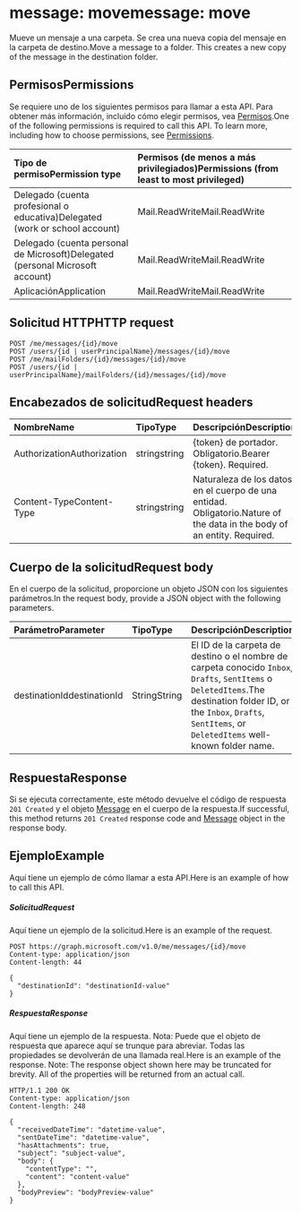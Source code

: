 # <a name="message-move"></a><span data-ttu-id="ce918-101">message: move</span><span class="sxs-lookup"><span data-stu-id="ce918-101">message: move</span></span>

<span data-ttu-id="ce918-p101">Mueve un mensaje a una carpeta. Se crea una nueva copia del mensaje en la carpeta de destino.</span><span class="sxs-lookup"><span data-stu-id="ce918-p101">Move a message to a folder. This creates a new copy of the message in the destination folder.</span></span>

## <a name="permissions"></a><span data-ttu-id="ce918-104">Permisos</span><span class="sxs-lookup"><span data-stu-id="ce918-104">Permissions</span></span>
<span data-ttu-id="ce918-p102">Se requiere uno de los siguientes permisos para llamar a esta API. Para obtener más información, incluido cómo elegir permisos, vea [Permisos](../../../concepts/permissions_reference.md).</span><span class="sxs-lookup"><span data-stu-id="ce918-p102">One of the following permissions is required to call this API. To learn more, including how to choose permissions, see [Permissions](../../../concepts/permissions_reference.md).</span></span>

|<span data-ttu-id="ce918-107">Tipo de permiso</span><span class="sxs-lookup"><span data-stu-id="ce918-107">Permission type</span></span>      | <span data-ttu-id="ce918-108">Permisos (de menos a más privilegiados)</span><span class="sxs-lookup"><span data-stu-id="ce918-108">Permissions (from least to most privileged)</span></span>              |
|:--------------------|:---------------------------------------------------------|
|<span data-ttu-id="ce918-109">Delegado (cuenta profesional o educativa)</span><span class="sxs-lookup"><span data-stu-id="ce918-109">Delegated (work or school account)</span></span> | <span data-ttu-id="ce918-110">Mail.ReadWrite</span><span class="sxs-lookup"><span data-stu-id="ce918-110">Mail.ReadWrite</span></span>    |
|<span data-ttu-id="ce918-111">Delegado (cuenta personal de Microsoft)</span><span class="sxs-lookup"><span data-stu-id="ce918-111">Delegated (personal Microsoft account)</span></span> | <span data-ttu-id="ce918-112">Mail.ReadWrite</span><span class="sxs-lookup"><span data-stu-id="ce918-112">Mail.ReadWrite</span></span>    |
|<span data-ttu-id="ce918-113">Aplicación</span><span class="sxs-lookup"><span data-stu-id="ce918-113">Application</span></span> | <span data-ttu-id="ce918-114">Mail.ReadWrite</span><span class="sxs-lookup"><span data-stu-id="ce918-114">Mail.ReadWrite</span></span> |

## <a name="http-request"></a><span data-ttu-id="ce918-115">Solicitud HTTP</span><span class="sxs-lookup"><span data-stu-id="ce918-115">HTTP request</span></span>
<!-- { "blockType": "ignored" } -->
```http
POST /me/messages/{id}/move
POST /users/{id | userPrincipalName}/messages/{id}/move
POST /me/mailFolders/{id}/messages/{id}/move
POST /users/{id | userPrincipalName}/mailFolders/{id}/messages/{id}/move
```
## <a name="request-headers"></a><span data-ttu-id="ce918-116">Encabezados de solicitud</span><span class="sxs-lookup"><span data-stu-id="ce918-116">Request headers</span></span>
| <span data-ttu-id="ce918-117">Nombre</span><span class="sxs-lookup"><span data-stu-id="ce918-117">Name</span></span>       | <span data-ttu-id="ce918-118">Tipo</span><span class="sxs-lookup"><span data-stu-id="ce918-118">Type</span></span> | <span data-ttu-id="ce918-119">Descripción</span><span class="sxs-lookup"><span data-stu-id="ce918-119">Description</span></span>|
|:---------------|:--------|:----------|
| <span data-ttu-id="ce918-120">Authorization</span><span class="sxs-lookup"><span data-stu-id="ce918-120">Authorization</span></span>  | <span data-ttu-id="ce918-121">string</span><span class="sxs-lookup"><span data-stu-id="ce918-121">string</span></span>  | <span data-ttu-id="ce918-p103">{token} de portador. Obligatorio.</span><span class="sxs-lookup"><span data-stu-id="ce918-p103">Bearer {token}. Required.</span></span> |
| <span data-ttu-id="ce918-124">Content-Type</span><span class="sxs-lookup"><span data-stu-id="ce918-124">Content-Type</span></span> | <span data-ttu-id="ce918-125">string</span><span class="sxs-lookup"><span data-stu-id="ce918-125">string</span></span>  | <span data-ttu-id="ce918-p104">Naturaleza de los datos en el cuerpo de una entidad. Obligatorio.</span><span class="sxs-lookup"><span data-stu-id="ce918-p104">Nature of the data in the body of an entity. Required.</span></span> |

## <a name="request-body"></a><span data-ttu-id="ce918-128">Cuerpo de la solicitud</span><span class="sxs-lookup"><span data-stu-id="ce918-128">Request body</span></span>
<span data-ttu-id="ce918-129">En el cuerpo de la solicitud, proporcione un objeto JSON con los siguientes parámetros.</span><span class="sxs-lookup"><span data-stu-id="ce918-129">In the request body, provide a JSON object with the following parameters.</span></span>

| <span data-ttu-id="ce918-130">Parámetro</span><span class="sxs-lookup"><span data-stu-id="ce918-130">Parameter</span></span>    | <span data-ttu-id="ce918-131">Tipo</span><span class="sxs-lookup"><span data-stu-id="ce918-131">Type</span></span>   |<span data-ttu-id="ce918-132">Descripción</span><span class="sxs-lookup"><span data-stu-id="ce918-132">Description</span></span>|
|:---------------|:--------|:----------|
|<span data-ttu-id="ce918-133">destinationId</span><span class="sxs-lookup"><span data-stu-id="ce918-133">destinationId</span></span>|<span data-ttu-id="ce918-134">String</span><span class="sxs-lookup"><span data-stu-id="ce918-134">String</span></span>|<span data-ttu-id="ce918-135">El ID de la carpeta de destino o el nombre de carpeta conocido `Inbox`, `Drafts`, `SentItems` o `DeletedItems`.</span><span class="sxs-lookup"><span data-stu-id="ce918-135">The destination folder ID, or the `Inbox`, `Drafts`, `SentItems`, or `DeletedItems` well-known folder name.</span></span>|


## <a name="response"></a><span data-ttu-id="ce918-136">Respuesta</span><span class="sxs-lookup"><span data-stu-id="ce918-136">Response</span></span>

<span data-ttu-id="ce918-137">Si se ejecuta correctamente, este método devuelve el código de respuesta `201 Created` y el objeto [Message](../resources/message.md) en el cuerpo de la respuesta.</span><span class="sxs-lookup"><span data-stu-id="ce918-137">If successful, this method returns `201 Created` response code and [Message](../resources/message.md) object in the response body.</span></span>

## <a name="example"></a><span data-ttu-id="ce918-138">Ejemplo</span><span class="sxs-lookup"><span data-stu-id="ce918-138">Example</span></span>
<span data-ttu-id="ce918-139">Aquí tiene un ejemplo de cómo llamar a esta API.</span><span class="sxs-lookup"><span data-stu-id="ce918-139">Here is an example of how to call this API.</span></span>
##### <a name="request"></a><span data-ttu-id="ce918-140">Solicitud</span><span class="sxs-lookup"><span data-stu-id="ce918-140">Request</span></span>
<span data-ttu-id="ce918-141">Aquí tiene un ejemplo de la solicitud.</span><span class="sxs-lookup"><span data-stu-id="ce918-141">Here is an example of the request.</span></span>
<!-- {
  "blockType": "request",
  "name": "message_move"
}-->
```http
POST https://graph.microsoft.com/v1.0/me/messages/{id}/move
Content-type: application/json
Content-length: 44

{
  "destinationId": "destinationId-value"
}
```

##### <a name="response"></a><span data-ttu-id="ce918-142">Respuesta</span><span class="sxs-lookup"><span data-stu-id="ce918-142">Response</span></span>
<span data-ttu-id="ce918-p105">Aquí tiene un ejemplo de la respuesta. Nota: Puede que el objeto de respuesta que aparece aquí se trunque para abreviar. Todas las propiedades se devolverán de una llamada real.</span><span class="sxs-lookup"><span data-stu-id="ce918-p105">Here is an example of the response. Note: The response object shown here may be truncated for brevity. All of the properties will be returned from an actual call.</span></span>
<!-- {
  "blockType": "response",
  "truncated": true,
  "@odata.type": "microsoft.graph.message"
} -->
```http
HTTP/1.1 200 OK
Content-type: application/json
Content-length: 248

{
  "receivedDateTime": "datetime-value",
  "sentDateTime": "datetime-value",
  "hasAttachments": true,
  "subject": "subject-value",
  "body": {
    "contentType": "",
    "content": "content-value"
  },
  "bodyPreview": "bodyPreview-value"
}
```

<!-- uuid: 8fcb5dbc-d5aa-4681-8e31-b001d5168d79
2015-10-25 14:57:30 UTC -->
<!-- {
  "type": "#page.annotation",
  "description": "message: move",
  "keywords": "",
  "section": "documentation",
  "tocPath": ""
}-->
